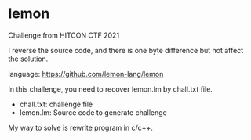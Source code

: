 # lemon

Challenge from HITCON CTF 2021

I reverse the source code, and there is one byte difference but not affect the solution.

language: https://github.com/lemon-lang/lemon

In this challenge, you need to recover lemon.lm by chall.txt file.

- chall.txt: challenge file
- lemon.lm: Source code to generate challenge

My way to solve is rewrite program in c/c++.
